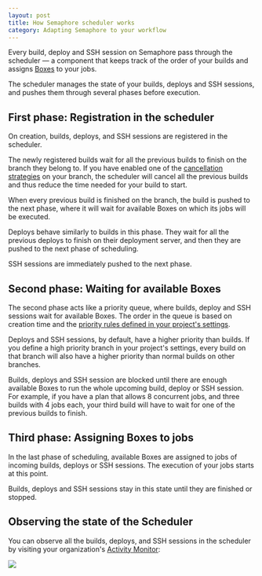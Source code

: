 ```yaml
---
layout: post
title: How Semaphore scheduler works
category: Adapting Semaphore to your workflow
---
```


Every build, deploy and SSH session on Semaphore pass through the scheduler
&mdash; a component that keeps track of the order of your builds
and assigns [Boxes](https://semaphoreci.com/pricing) to your jobs.

The scheduler manages the state of your builds, deploys and SSH sessions, and
pushes them through several phases before execution.

## First phase: Registration in the scheduler

On creation, builds, deploys, and SSH sessions are registered in the scheduler.

The newly registered builds wait for all the previous builds to finish on the
branch they belong to. If you have enabled one of the
[cancellation strategies](/docs/set-queued-builds-cancellation-strategy.html) on
your branch, the scheduler will cancel all the previous builds and thus reduce
the time needed for your build to start.

When every previous build is finished on the branch, the build is pushed to
the next phase, where it will wait for available Boxes on which its jobs will be
executed.

Deploys behave similarly to builds in this phase. They wait for all the
previous deploys to finish on their deployment server, and then they are pushed
to the next phase of scheduling.

SSH sessions are immediately pushed to the next phase.

## Second phase: Waiting for available Boxes

The second phase acts like a priority queue, where builds, deploy and SSH
sessions wait for available Boxes. The order in the queue is based on
creation time and the
[priority rules defined in your project's settings](/docs/set-high-priority-branches.html).

Deploys and SSH sessions, by default, have a higher priority than builds. If you
define a high priority branch in your project's settings, every build on that
branch will also have a higher priority than normal builds on other branches.

Builds, deploys and SSH session are blocked until there are enough available
Boxes to run the whole upcoming build, deploy or SSH session. For example, if
you have a plan that allows 8 concurrent jobs, and three builds with 4 jobs
each, your third build will have to wait for one of the previous builds to finish.

## Third phase: Assigning Boxes to jobs

In the last phase of scheduling, available Boxes are assigned to jobs of
incoming builds, deploys or SSH sessions. The execution of your jobs starts at
this point.

Builds, deploys and SSH sessions stay in this state until they are finished
or stopped.

## Observing the state of the Scheduler

You can observe all the builds, deploys, and SSH sessions in the scheduler by
visiting your organization's [Activity Monitor](/docs/activity-monitor.html):

<img src="/docs/assets/img/activity-monitor.png" class="img-responsive">

